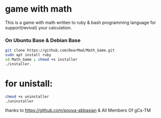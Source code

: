 # game with math

This is a game with math written to ruby & bash programming language for support(revival) your calculation. 

### On Ubuntu Base & Debian Base
```bash
git clone https://github.com/DearMad/Math_Game.git
sudo apt install ruby
cd Math_Game ; chmod +x installer
./installer.
```
# for unistall: 
```bash
chmod +x uninstaller
./uninstaller
```
thanks to https://github.com/pouya-abbasian & All Members Of gCs-TM

